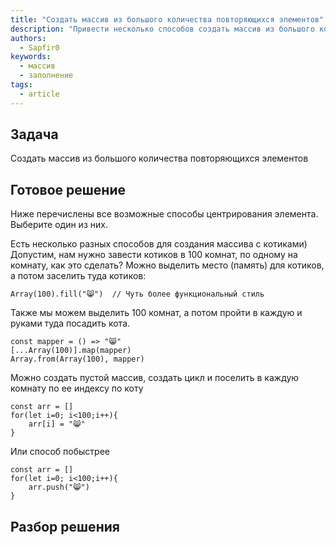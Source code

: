 ```yaml
---
title: "Создать массив из большого количества повторяющихся элементов"
description: "Привести несколько способов создать массив из большого количества повторяющихся элементов"
authors:
  - Sapfir0
keywords:
  - массив
  - заполнение
tags:
  - article
---
```


## Задача

Создать массив из большого количества повторяющихся элементов

## Готовое решение

Ниже перечислены все возможные способы центрирования элемента. Выберите один из них.

Есть несколько разных способов для создания массива с котиками) 
Допустим, нам нужно завести котиков в 100 комнат, по одному на комнату, как это сделать? Можно выделить место (память) для котиков, а потом заселить туда котиков:

```Array(100).fill("😸")  // Чуть более функциональный стиль```

Также мы можем выделить 100 комнат, а потом пройти в каждую и руками туда посадить кота.

```
const mapper = () => "😸"
[...Array(100)].map(mapper)
Array.from(Array(100), mapper)
```
Можно создать пустой массив, создать цикл и поселить в каждую комнату по ее индексу по коту

```
const arr = []
for(let i=0; i<100;i++){
    arr[i] = "😸"
}
```
Или способ побыстрее
```
const arr = []
for(let i=0; i<100;i++){
    arr.push("😸")
}
```

## Разбор решения
